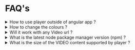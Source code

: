 # FAQ's

<details>

<summary>How to use player outside of angular app ?</summary>

We can use as web component and its link is \
[Web Component](https://github.com/project-sunbird/sunbird-video-player/tree/master#use-as-web-components)

</details>

<details>

<summary>How to change the colours ?</summary>

We can use the sb styles and we can change colours

</details>

<details>

<summary>Will it work with any Video url ?</summary>

Yes

</details>

<details>

<summary>What is the latest node package manager version (npm) ? </summary>

Follow the below link for version \
[https://www.npmjs.com/package/@project-sunbird/sunbird-video-player-v9](https://www.npmjs.com/package/@project-sunbird/sunbird-video-player-v9)

</details>

<details>

<summary>What is the size of the  VIDEO content supported by player ?</summary>

The  player supports any size of the video content/streaming data, but based on the size the loading time differs.&#x20;

</details>
